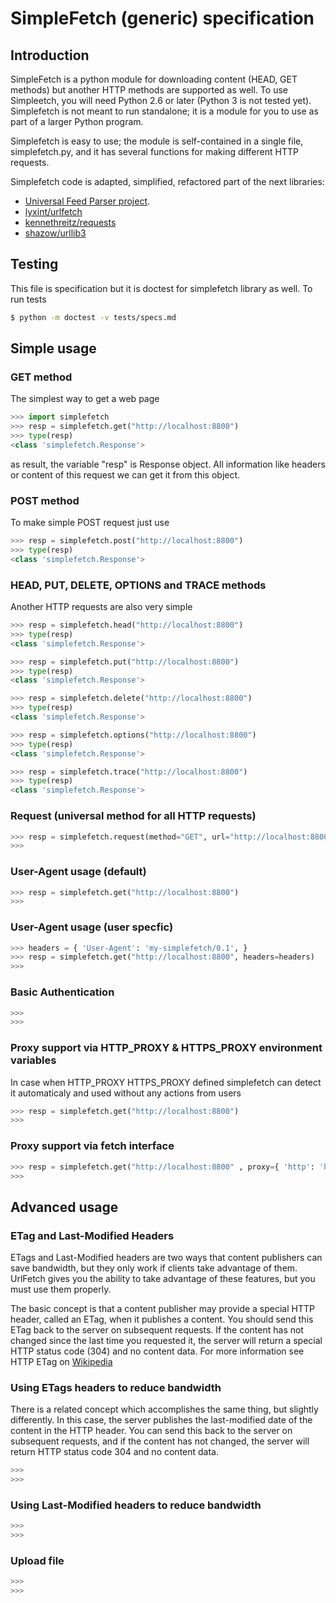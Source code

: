 # SimpleFetch (generic) specification

## Introduction

SimpleFetch is a python module for downloading content (HEAD, GET methods) but another HTTP methods are supported as well. To use Simpleetch, you will need Python 2.6 or later (Python 3 is not tested yet). Simplefetch is not meant to run standalone; it is a module for you to use as part of a larger Python program.

Simplefetch is easy to use; the module is self-contained in a single file, simplefetch.py, and it has several functions for making different HTTP requests. 

Simplefetch code is adapted, simplified, refactored part of the next libraries: 
 - [Universal Feed Parser project](http://packages.python.org/feedparser/). 
 - [lyxint/urlfetch](https://github.com/lyxint/urlfetch)
 - [kennethreitz/requests](https://github.com/kennethreitz/requests)
 - [shazow/urllib3](https://github.com/shazow/urllib3)

## Testing

This file is specification but it is doctest for simplefetch library as well. To run tests 
```sh
$ python -m doctest -v tests/specs.md
```

## Simple usage

### GET method

The simplest way to get a web page 

```python
>>> import simplefetch
>>> resp = simplefetch.get("http://localhost:8800")
>>> type(resp)
<class 'simplefetch.Response'>

```
as result, the variable "resp" is Response object. All information like headers or content of this request we can get it from this object.

### POST method

To make simple POST request just use

```python
>>> resp = simplefetch.post("http://localhost:8800")
>>> type(resp)
<class 'simplefetch.Response'>

```

### HEAD, PUT, DELETE, OPTIONS and TRACE methods

Another HTTP requests are also very simple

```python
>>> resp = simplefetch.head("http://localhost:8800")
>>> type(resp)
<class 'simplefetch.Response'>

>>> resp = simplefetch.put("http://localhost:8800")
>>> type(resp)
<class 'simplefetch.Response'>

>>> resp = simplefetch.delete("http://localhost:8800")
>>> type(resp)
<class 'simplefetch.Response'>

>>> resp = simplefetch.options("http://localhost:8800")
>>> type(resp)
<class 'simplefetch.Response'>

>>> resp = simplefetch.trace("http://localhost:8800")
>>> type(resp)
<class 'simplefetch.Response'>

```

### Request (universal method for all HTTP requests) 

```python
>>> resp = simplefetch.request(method="GET", url="http://localhost:8800")
>>>
```


### User-Agent usage (default)

```python
>>> resp = simplefetch.get("http://localhost:8800")
>>>
```

### User-Agent usage (user specfic)

```python
>>> headers = { 'User-Agent': 'my-simplefetch/0.1', }
>>> resp = simplefetch.get("http://localhost:8800", headers=headers)
>>>
```

### Basic Authentication
```python
>>>
>>>
```


### Proxy support via HTTP_PROXY & HTTPS_PROXY environment variables

In case when HTTP\_PROXY HTTPS\_PROXY defined simplefetch can detect it automaticaly and 
used without any actions from users

```python
>>> resp = simplefetch.get("http://localhost:8800")
>>>
```

### Proxy support via fetch interface

```python
>>> resp = simplefetch.get("http://localhost:8800" , proxy={ 'http': 'http://127.0.0.1:8000', 'https': 'https://127.0.0.1:8000', })
>>>
```

## Advanced usage

### ETag and Last-Modified Headers

ETags and Last-Modified headers are two ways that content publishers can save bandwidth, but they only work if clients take advantage of them. UrlFetch gives you the ability to take advantage of these features, but you must use them properly.

The basic concept is that a content publisher may provide a special HTTP header, called an ETag, when it publishes a content. You should send this ETag back to the server on subsequent requests. If the content has not changed since the last time you requested it, the server will return a special HTTP status code (304) and no content data. For more information see HTTP ETag on [Wikipedia](http://en.wikipedia.org/wiki/HTTP_ETag)

### Using ETags headers to reduce bandwidth

There is a related concept which accomplishes the same thing, but slightly differently. In this case, the server publishes the last-modified date of the content in the HTTP header. You can send this back to the server on subsequent requests, and if the content has not changed, the server will return HTTP status code 304 and no content data.

```python
>>>
>>>
```


### Using Last-Modified headers to reduce bandwidth

```python
>>>
>>>
```

### Upload file

```python
>>>
>>>
```

